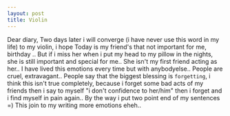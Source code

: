 ```yaml
---
layout: post
title: Violin
---
```


Dear diary,
Two days later i will converge (i have never use this word in my life) to my violin, i hope
Today is my friend's that not important for me, birthday .. But if i miss
her when i put my head to my pillow in the nights, she is still important and special for me..
She isn't my first friend acting as her.. I have lived this emotions every
time but with anybodyelse..
People are cruel, extravagant.. People say that the biggest blessing is
`forgetting`, i think this isn't true completely, because i forget some bad acts
of my friends then i say to myself "i don't confidence to her/him" then i forget
and i find myself in pain again..
By the way i put two point end of my sentences =) This join to my writing
more emotions eheh..
